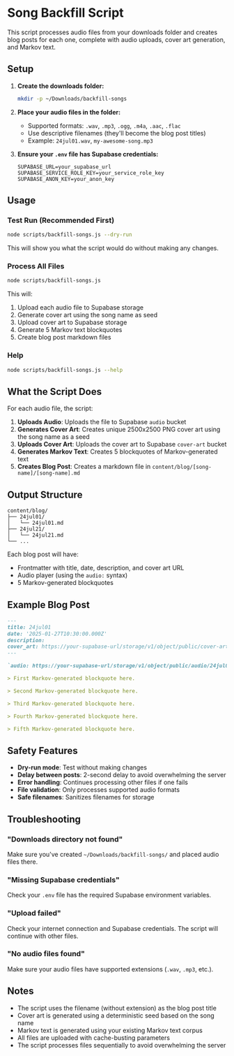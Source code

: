 # Song Backfill Script

This script processes audio files from your downloads folder and creates blog posts for each one, complete with audio uploads, cover art generation, and Markov text.

## Setup

1. **Create the downloads folder:**

   ```bash
   mkdir -p ~/Downloads/backfill-songs
   ```

2. **Place your audio files in the folder:**
   - Supported formats: `.wav`, `.mp3`, `.ogg`, `.m4a`, `.aac`, `.flac`
   - Use descriptive filenames (they'll become the blog post titles)
   - Example: `24jul01.wav`, `my-awesome-song.mp3`

3. **Ensure your `.env` file has Supabase credentials:**
   ```
   SUPABASE_URL=your_supabase_url
   SUPABASE_SERVICE_ROLE_KEY=your_service_role_key
   SUPABASE_ANON_KEY=your_anon_key
   ```

## Usage

### Test Run (Recommended First)

```bash
node scripts/backfill-songs.js --dry-run
```

This will show you what the script would do without making any changes.

### Process All Files

```bash
node scripts/backfill-songs.js
```

This will:

1. Upload each audio file to Supabase storage
2. Generate cover art using the song name as seed
3. Upload cover art to Supabase storage
4. Generate 5 Markov text blockquotes
5. Create blog post markdown files

### Help

```bash
node scripts/backfill-songs.js --help
```

## What the Script Does

For each audio file, the script:

1. **Uploads Audio**: Uploads the file to Supabase `audio` bucket
2. **Generates Cover Art**: Creates unique 2500x2500 PNG cover art using the song name as a seed
3. **Uploads Cover Art**: Uploads the cover art to Supabase `cover-art` bucket
4. **Generates Markov Text**: Creates 5 blockquotes of Markov-generated text
5. **Creates Blog Post**: Creates a markdown file in `content/blog/[song-name]/[song-name].md`

## Output Structure

```
content/blog/
├── 24jul01/
│   └── 24jul01.md
├── 24jul21/
│   └── 24jul21.md
└── ...
```

Each blog post will have:

- Frontmatter with title, date, description, and cover art URL
- Audio player (using the `audio:` syntax)
- 5 Markov-generated blockquotes

## Example Blog Post

```markdown
---
title: 24jul01
date: '2025-01-27T10:30:00.000Z'
description:
cover_art: https://your-supabase-url/storage/v1/object/public/cover-art/24jul01.png?v=1234567890
---

`audio: https://your-supabase-url/storage/v1/object/public/audio/24jul01.wav?v=1234567890`

> First Markov-generated blockquote here.

> Second Markov-generated blockquote here.

> Third Markov-generated blockquote here.

> Fourth Markov-generated blockquote here.

> Fifth Markov-generated blockquote here.
```

## Safety Features

- **Dry-run mode**: Test without making changes
- **Delay between posts**: 2-second delay to avoid overwhelming the server
- **Error handling**: Continues processing other files if one fails
- **File validation**: Only processes supported audio formats
- **Safe filenames**: Sanitizes filenames for storage

## Troubleshooting

### "Downloads directory not found"

Make sure you've created `~/Downloads/backfill-songs/` and placed audio files there.

### "Missing Supabase credentials"

Check your `.env` file has the required Supabase environment variables.

### "Upload failed"

Check your internet connection and Supabase credentials. The script will continue with other files.

### "No audio files found"

Make sure your audio files have supported extensions (`.wav`, `.mp3`, etc.).

## Notes

- The script uses the filename (without extension) as the blog post title
- Cover art is generated using a deterministic seed based on the song name
- Markov text is generated using your existing Markov text corpus
- All files are uploaded with cache-busting parameters
- The script processes files sequentially to avoid overwhelming the server
